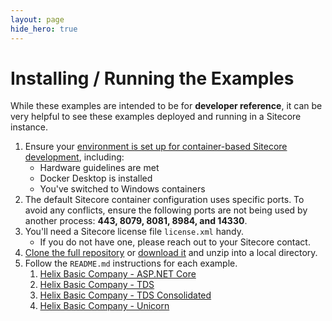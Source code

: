 ```yaml
---
layout: page
hide_hero: true
---
```

# Installing / Running the Examples

While these examples are intended to be for **developer reference**, it
can be very helpful to see these examples deployed and running in a Sitecore
instance.

1. Ensure your [environment is set up for container-based Sitecore development](https://containers.doc.sitecore.com/docs/environment-setup), including:
   * Hardware guidelines are met
   * Docker Desktop is installed
   * You've switched to Windows containers
1. The default Sitecore container configuration uses specific ports. To avoid any conflicts, ensure the following ports are not being used by another process: **443, 8079, 8081, 8984, and 14330**.
1. You'll need a Sitecore license file `license.xml` handy. 
   * If you do not have one, please reach out to your Sitecore contact.
1. [Clone the full repository](https://github.com/Sitecore/Helix.Examples) or [download it](https://github.com/Sitecore/Helix.Examples/archive/master.zip) and unzip into a local directory.
1. Follow the `README.md` instructions for each example.
   1. [Helix Basic Company - ASP.NET Core](https://github.com/Sitecore/Helix.Examples/tree/master/examples/helix-basic-aspnetcore/README.md)
   1. [Helix Basic Company - TDS](https://github.com/Sitecore/Helix.Examples/tree/master/examples/helix-basic-tds/README.md)
   1. [Helix Basic Company - TDS Consolidated](https://github.com/Sitecore/Helix.Examples/tree/master/examples/helix-basic-tds-consolidated/README.md)
   1. [Helix Basic Company - Unicorn](https://github.com/Sitecore/Helix.Examples/tree/master/examples/helix-basic-unicorn/README.md)